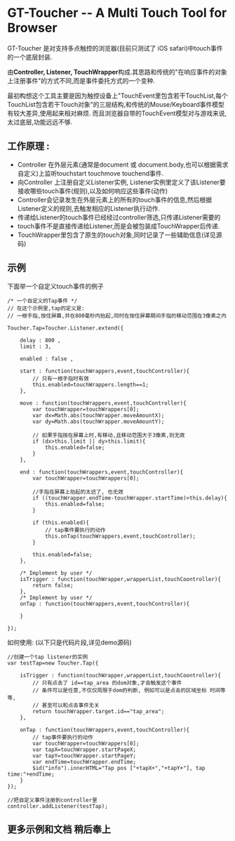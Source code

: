 GT-Toucher -- A Multi Touch Tool for Browser
=========================

GT-Toucher 是对支持多点触控的浏览器(目前只测试了 iOS safari)中touch事件的一个底层封装.

由**Controller, Listener, TouchWrapper**构成.其思路和传统的"在响应事件的对象上注册事件"的方式不同,而是事件委托方式的一个变种.

最初构想这个工具主要是因为触控设备上"TouchEvent里包含若干TouchList,每个TouchList包含若干Touch对象"的三层结构,和传统的Mouse/Keyboard事件模型有较大差异,使用起来相对麻烦.
而且浏览器自带的TouchEvent模型对与游戏来说,太过底层,功能远远不够.



工作原理 : 
---------------------

* Controller 在外层元素(通常是document 或 document.body,也可以根据需求自定义)上监听touchstart touchmove touchend事件.
* 向Controller 上注册自定义Listener实例, Listener实例里定义了该Listener要接收哪些touch事件(规则),以及如何响应这些事件(动作)
* Controller会记录发生在外层元素上的所有的touch事件的信息,然后根据Listener定义的规则,去触发相应的Listener执行动作.
* 传递给Listener的touch事件已经经过controller筛选,只传递Listener需要的
* touch事件不是直接传递给Listener,而是会被包装成TouchWrapper后传递.
* TouchWrapper里包含了原生的touch对象,同时记录了一些辅助信息(详见源码)

示例
-----------------
下面举一个自定义touch事件的例子


	/* 一个自定义的Tap事件 */
	// 在这个示例里,tap的定义是: 
	// 一根手指,按住屏幕,并在800毫秒内抬起,同时在按住屏幕期间手指的移动范围在3像素之内

	Toucher.Tap=Toucher.Listener.extend({

		delay : 800 ,
		limit : 3,

		enabled : false ,

		start : function(touchWrappers,event,touchController){
			// 只有一根手指时有效
			this.enabled=touchWrappers.length==1;
		},

		move : function(touchWrappers,event,touchController){
			var touchWrapper=touchWrappers[0];
			var dx=Math.abs(touchWrapper.moveAmountX);
			var dy=Math.abs(touchWrapper.moveAmountY);

			// 如果手指按在屏幕上时,有移动,且移动范围大于3像素,则无效
			if (dx>this.limit || dy>this.limit){
				this.enabled=false;
			}			
		},

		end : function(touchWrappers,event,touchController){
			var touchWrapper=touchWrappers[0];

			//手指在屏幕上抬起的太迟了, 也无效
			if ((touchWrapper.endTime-touchWrapper.startTime)>this.delay){
				this.enabled=false;
			}

			if (this.enabled){
				// tap事件要执行的动作
				this.onTap(touchWrappers,event,touchController);
			}

			this.enabled=false;
		},

		/* Implement by user */
		isTrigger : function(touchWrapper,wrapperList,touchCoontroller){
			return false;
		},
		/* Implement by user */
		onTap : function(touchWrappers,event,touchController){

		}

	});


	
如何使用: (以下只是代码片段,详见demo源码)

	//创建一个tap listener的实例	
	var testTap=new Toucher.Tap({

		isTrigger : function(touchWrapper,wrapperList,touchCoontroller){
			// 只有点击了 id==tap_area 的dom对象,才会触发这个事件
			// 条件可以是任意,不仅仅局限于dom的判断, 例如可以是点击的区域坐标 时间等等,
			// 甚至可以和点击事件无关
			return touchWrapper.target.id=="tap_area";
		},

		onTap : function(touchWrappers,event,touchController){
			// tap事件要执行的动作
			var touchWrapper=touchWrappers[0];
			var tapX=touchWrapper.startPageX;
			var tapY=touchWrapper.startPageY;
			var endTime=touchWrapper.endTime;
			$id("info").innerHTML="Tap pos ["+tapX+","+tapY+"], tap time:"+endTime;
		}
	});
	
	//把自定义事件注册到controller里
	controller.addListener(testTap);
	


更多示例和文档 稍后奉上
--------------------



